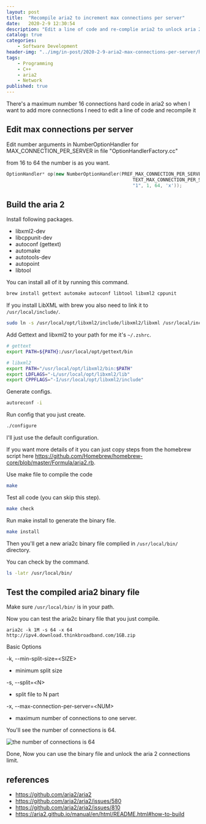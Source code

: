 ```yaml
---
layout: post
title:  "Recompile aria2 to increment max connections per server"
date:   2020-2-9 12:30:54
description: "Edit a line of code and re-complie aria2 to unlock aria 2 connections limit"
catalog: true
categories:
    - Software Development
header-img: "../img/in-post/2020-2-9-aria2-max-connections-per-server/header.jpg"
tags:
    - Programming
    - C++
    - aria2
    - Network
published: true
---
```


There's a maximum number 16 connections hard code in aria2 so when I want to add more connections I need to edit a line of code and recompile it

## Edit max connections per server

Edit number arguments in NumberOptionHandler for MAX_CONNECTION_PER_SERVER in file "OptionHandlerFactory.cc"

from 16 to 64 the number is as you want.

``` c++
OptionHandler* op(new NumberOptionHandler(PREF_MAX_CONNECTION_PER_SERVER,
                                              TEXT_MAX_CONNECTION_PER_SERVER,
                                              "1", 1, 64, 'x'));
```

## Build the aria 2

Install following packages.

- libxml2-dev
- libcppunit-dev
- autoconf (gettext)
- automake
- autotools-dev
- autopoint
- libtool

You can install all of it by running this command.

``` bash
brew install gettext automake autoconf libtool libxml2 cppunit
```

If you install LibXML with brew you also need to link it to `/usr/local/include/`.

``` bash
sudo ln -s /usr/local/opt/libxml2/include/libxml2/libxml /usr/local/include/libxml
```

Add Gettext and libxml2 to your path for me it's `~/.zshrc`.

``` bash
# gettext
export PATH=${PATH}:/usr/local/opt/gettext/bin

# libxml2
export PATH="/usr/local/opt/libxml2/bin:$PATH"
export LDFLAGS="-L/usr/local/opt/libxml2/lib"
export CPPFLAGS="-I/usr/local/opt/libxml2/include"
```

Generate configs.

``` bash
autoreconf -i
```

Run config that you just create.

``` bash
./configure
```

I'll just use the default configuration.

If you want more details of it you can just copy steps from the homebrew script here <https://github.com/Homebrew/homebrew-core/blob/master/Formula/aria2.rb>.

Use make file to compile the code

``` bash
make
```

Test all code (you can skip this step).

``` bash
make check
```

Run make install to generate the binary file.

``` bash
make install
```

Then you'll get a new aria2c binary file complied in `/usr/local/bin/` directory.

You can check by the command.

``` bash
ls -latr /usr/local/bin/
```

## Test the compiled aria2 binary file

Make sure `/usr/local/bin/` is in your path.

Now you can test the aria2c binary file that you just compile.

`aria2c -k 1M -s 64 -x 64 http://ipv4.download.thinkbroadband.com/1GB.zip`

Basic Options

-k, --min-split-size=\<SIZE>

- minimum split size

-s, --split=\<N>

- split file to N part

-x, --max-connection-per-server=\<NUM>

- maximum number of connections to one server.

You'll see the number of connections is 64.

![the number of connections is 64](/img/in-post/2020-2-9-aria2-max-connections-per-server/aria.png)

Done, Now you can use the binary file and unlock the aria 2 connections limit.

## references

- <https://github.com/aria2/aria2>
- <https://github.com/aria2/aria2/issues/580>
- <https://github.com/aria2/aria2/issues/810>
- <https://aria2.github.io/manual/en/html/README.html#how-to-build>
